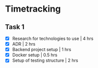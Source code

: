 # Timetracking

## Task 1
- [x] Research for technologies to use | 4 hrs
- [x] ADR | 2 hrs
- [x] Backend project setup | 1 hrs
- [x] Docker setup | 0.5 hrs
- [x] Setup of testing structure | 2 hrs